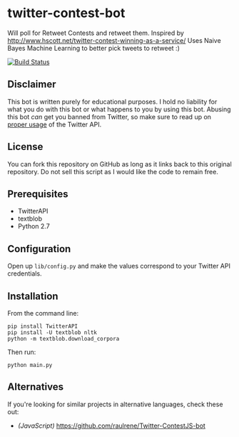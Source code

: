 # twitter-contest-bot
Will poll for Retweet Contests and retweet them. Inspired by http://www.hscott.net/twitter-contest-winning-as-a-service/
Uses Naive Bayes Machine Learning to better pick tweets to retweet :)

[![Build Status](https://travis-ci.org/bitterbit/twitter-contest-bot.svg?branch=master)](https://travis-ci.org/bitterbit/twitter-contest-bot)



Disclaimer
------------

This bot is written purely for educational purposes. I hold no liability for what you do with this bot or what happens to you by using this bot. Abusing this bot *can* get you banned from Twitter, so make sure to read up on [proper usage](https://support.twitter.com/articles/76915-automation-rules-and-best-practices) of the Twitter API.

License
------------

You can fork this repository on GitHub as long as it links back to this original repository. Do not sell this script as I would like the code to remain free.

Prerequisites
------------

  * TwitterAPI
  * textblob
  * Python 2.7
  
Configuration
------------

Open up `lib/config.py` and make the values correspond to your Twitter API credentials.

Installation
------------
From the command line:

	pip install TwitterAPI
	pip install -U textblob nltk
	python -m textblob.download_corpora
	
Then run:

	python main.py

Alternatives
-------------

If you're looking for similar projects in alternative languages, check these out:

* *(JavaScript)* https://github.com/raulrene/Twitter-ContestJS-bot
